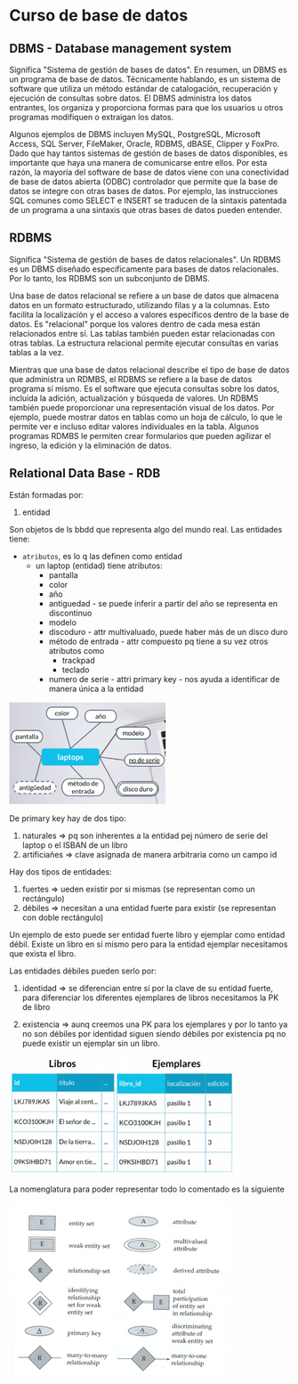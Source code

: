 # Curso de base de datos

## DBMS - Database management system

Significa "Sistema de gestión de bases de datos". En resumen, un DBMS es un programa de base de datos. Técnicamente hablando, es un sistema de software que utiliza un método estándar de catalogación, recuperación y ejecución de consultas sobre datos. El DBMS administra los datos entrantes, los organiza y proporciona formas para que los usuarios u otros programas modifiquen o extraigan los datos.

Algunos ejemplos de DBMS incluyen MySQL, PostgreSQL, Microsoft Access, SQL Server, FileMaker, Oracle, RDBMS, dBASE, Clipper y FoxPro. Dado que hay tantos sistemas de gestión de bases de datos disponibles, es importante que haya una manera de comunicarse entre ellos. Por esta razón, la mayoría del software de base de datos viene con una conectividad de base de datos abierta (ODBC) controlador que permite que la base de datos se integre con otras bases de datos. Por ejemplo, las instrucciones SQL comunes como SELECT e INSERT se traducen de la sintaxis patentada de un programa a una sintaxis que otras bases de datos pueden entender.

## RDBMS

Significa "Sistema de gestión de bases de datos relacionales". Un RDBMS es un DBMS diseñado específicamente para bases de datos relacionales. Por lo tanto, los RDBMS son un subconjunto de DBMS.

Una base de datos relacional se refiere a un base de datos que almacena datos en un formato estructurado, utilizando filas y a la columnas. Esto facilita la localización y el acceso a valores específicos dentro de la base de datos. Es "relacional" porque los valores dentro de cada mesa están relacionados entre sí. Las tablas también pueden estar relacionadas con otras tablas. La estructura relacional permite ejecutar consultas en varias tablas a la vez.

Mientras que una base de datos relacional describe el tipo de base de datos que administra un RDMBS, el RDBMS se refiere a la base de datos programa sí mismo. Es el software que ejecuta consultas sobre los datos, incluida la adición, actualización y búsqueda de valores. Un RDBMS también puede proporcionar una representación visual de los datos. Por ejemplo, puede mostrar datos en tablas como un hoja de cálculo, lo que le permite ver e incluso editar valores individuales en la tabla. Algunos programas RDMBS le permiten crear formularios que pueden agilizar el ingreso, la edición y la eliminación de datos.

## Relational Data Base - RDB

Están formadas por:

1. entidad
   
Son objetos de ls bbdd que representa algo del mundo real. Las entidades tiene:

- `atributos`, es lo q las definen como entidad
  - un laptop (entidad) tiene atributos:
    - pantalla
    - color
    - año
    - antiguedad - se puede inferir a partir del año se representa en discontinuo
    - modelo
    - discoduro - attr multivaluado, puede haber más de un disco duro
    - método de entrada - attr compuesto pq tiene a su vez otros atributos como
      - trackpad
      - teclado
    - numero de serie - attri primary key - nos ayuda a identificar de manera única a la entidad


![not found](img/2.png)

De primary key hay de dos tipo:

1. naturales    => pq son inherentes a la entidad pej número de serie del laptop o el ISBAN de un libro
2. artificiañes => clave asignada de manera arbitraria como un campo id

Hay dos tipos de entidades:

1. fuertes  => ueden existir por si mismas (se representan como un rectángulo)
2. débiles  => necesitan a una entidad fuerte para existir (se representan con doble rectángulo)

Un ejemplo de esto puede ser entidad fuerte libro y ejemplar como entidad débil. Existe un libro en sí mismo pero para la entidad ejemplar necesitamos que exista el libro.

Las entidades débiles pueden serlo por:

1. identidad    => se diferencian entre sí por la clave de su entidad fuerte, para diferenciar los diferentes ejemplares de libros necesitamos la PK de libro

2. existencia   => aunq creemos una PK para los ejemplares y por lo tanto ya no son débiles por identidad siguen siendo débiles por existencia pq no puede existir un ejemplar sin un libro.

![not found](img/3.png)

La nomenglatura para poder representar todo lo comentado es la siguiente

![not found](img/1.jpg)
